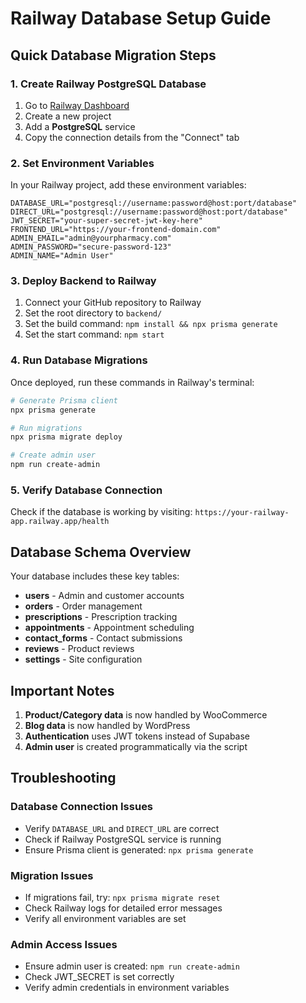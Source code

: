 # Railway Database Setup Guide

## Quick Database Migration Steps

### 1. Create Railway PostgreSQL Database
1. Go to [Railway Dashboard](https://railway.app/dashboard)
2. Create a new project
3. Add a **PostgreSQL** service
4. Copy the connection details from the "Connect" tab

### 2. Set Environment Variables
In your Railway project, add these environment variables:

```env
DATABASE_URL="postgresql://username:password@host:port/database"
DIRECT_URL="postgresql://username:password@host:port/database"
JWT_SECRET="your-super-secret-jwt-key-here"
FRONTEND_URL="https://your-frontend-domain.com"
ADMIN_EMAIL="admin@yourpharmacy.com"
ADMIN_PASSWORD="secure-password-123"
ADMIN_NAME="Admin User"
```

### 3. Deploy Backend to Railway
1. Connect your GitHub repository to Railway
2. Set the root directory to `backend/`
3. Set the build command: `npm install && npx prisma generate`
4. Set the start command: `npm start`

### 4. Run Database Migrations
Once deployed, run these commands in Railway's terminal:

```bash
# Generate Prisma client
npx prisma generate

# Run migrations
npx prisma migrate deploy

# Create admin user
npm run create-admin
```

### 5. Verify Database Connection
Check if the database is working by visiting:
`https://your-railway-app.railway.app/health`

## Database Schema Overview

Your database includes these key tables:

- **users** - Admin and customer accounts
- **orders** - Order management
- **prescriptions** - Prescription tracking
- **appointments** - Appointment scheduling
- **contact_forms** - Contact submissions
- **reviews** - Product reviews
- **settings** - Site configuration

## Important Notes

1. **Product/Category data** is now handled by WooCommerce
2. **Blog data** is now handled by WordPress
3. **Authentication** uses JWT tokens instead of Supabase
4. **Admin user** is created programmatically via the script

## Troubleshooting

### Database Connection Issues
- Verify `DATABASE_URL` and `DIRECT_URL` are correct
- Check if Railway PostgreSQL service is running
- Ensure Prisma client is generated: `npx prisma generate`

### Migration Issues
- If migrations fail, try: `npx prisma migrate reset`
- Check Railway logs for detailed error messages
- Verify all environment variables are set

### Admin Access Issues
- Ensure admin user is created: `npm run create-admin`
- Check JWT_SECRET is set correctly
- Verify admin credentials in environment variables 